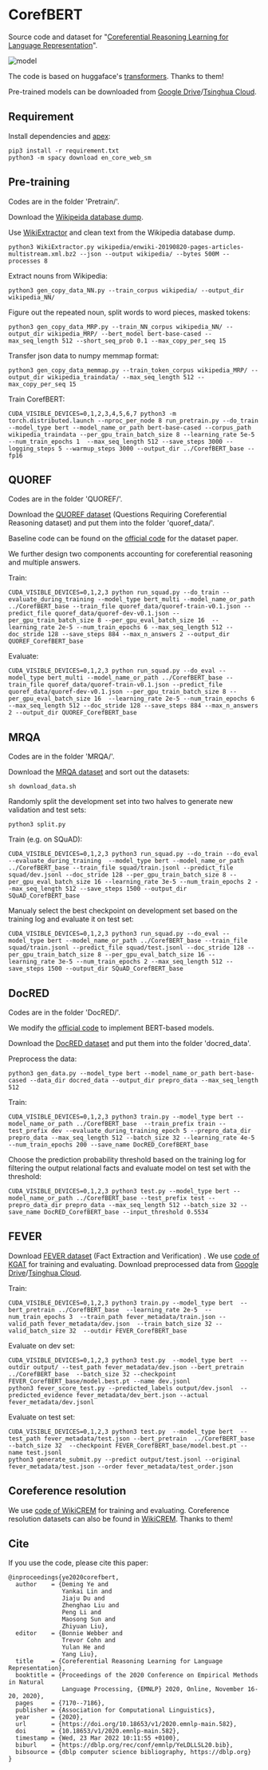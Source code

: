 # CorefBERT

Source code and dataset for "[Coreferential Reasoning Learning for Language Representation](https://arxiv.org/abs/2004.06870)".

![model](https://github.com/thunlp/CorefBERT/blob/master/model.jpg)


The code is based on huggaface's [transformers](https://github.com/huggingface/transformers). Thanks to them!

Pre-trained models can be downloaded from [Google Drive](https://drive.google.com/drive/folders/1JGDxWqvhWCQ58PqD7dAzye3NW5U2pZOp?usp=sharing)/[Tsinghua Cloud](https://cloud.tsinghua.edu.cn/d/a2eed603edd949b0a663).

## Requirement
Install dependencies and [apex](https://github.com/NVIDIA/apex):
```
pip3 install -r requirement.txt
python3 -m spacy download en_core_web_sm
```


## Pre-training

Codes are in the folder 'Pretrain/'.

Download the [Wikipeida database dump](https://dumps.wikimedia.org/enwiki).

Use [WikiExtractor](https://github.com/attardi/wikiextractor) and clean text from the Wikipedia database dump.
```
python3 WikiExtractor.py wikipedia/enwiki-20190820-pages-articles-multistream.xml.bz2 --json --output wikipedia/ --bytes 500M --processes 8
```

Extract nouns from Wikipedia:
```
python3 gen_copy_data_NN.py --train_corpus wikipedia/ --output_dir wikipedia_NN/
```

Figure out the repeated noun, split words to word pieces, masked tokens:
```
python3 gen_copy_data_MRP.py --train_NN_corpus wikipedia_NN/ --output_dir wikipedia_MRP/ --bert_model bert-base-cased --max_seq_length 512 --short_seq_prob 0.1 --max_copy_per_seq 15 
```

Transfer json data to numpy memmap format:
```
python3 gen_copy_data_memmap.py --train_token_corpus wikipedia_MRP/ --output_dir wikipedia_traindata/ --max_seq_length 512 --max_copy_per_seq 15 
```


Train CorefBERT:
```
CUDA_VISIBLE_DEVICES=0,1,2,3,4,5,6,7 python3 -m torch.distributed.launch --nproc_per_node 8 run_pretrain.py --do_train --model_type bert --model_name_or_path bert-base-cased --corpus_path wikipedia_traindata --per_gpu_train_batch_size 8 --learning_rate 5e-5 --num_train_epochs 1  --max_seq_length 512 --save_steps 3000 --logging_steps 5 --warmup_steps 3000 --output_dir ../CorefBERT_base --fp16
```

## QUOREF

Codes are in the folder 'QUOREF/'.


Download the [QUOREF dataset](https://leaderboard.allenai.org/quoref/submissions/get-started) (Questions Requiring Coreferential Reasoning dataset) and put them into the folder 'quoref_data/'.

Baseline code can be found on the [official code](https://github.com/allenai/quoref-leaderboard-example)  for the dataset paper.


We further design two components accounting for coreferential reasoning and multiple answers.

Train:
```
CUDA_VISIBLE_DEVICES=0,1,2,3 python run_squad.py --do_train --evaluate_during_training --model_type bert_multi --model_name_or_path ../CorefBERT_base --train_file quoref_data/quoref-train-v0.1.json --predict_file quoref_data/quoref-dev-v0.1.json --per_gpu_train_batch_size 8 --per_gpu_eval_batch_size 16  --learning_rate 2e-5 --num_train_epochs 6 --max_seq_length 512 --doc_stride 128 --save_steps 884 --max_n_answers 2 --output_dir QUOREF_CorefBERT_base
```

Evaluate:
```
CUDA_VISIBLE_DEVICES=0,1,2,3 python run_squad.py --do_eval --model_type bert_multi --model_name_or_path ../CorefBERT_base --train_file quoref_data/quoref-train-v0.1.json --predict_file quoref_data/quoref-dev-v0.1.json --per_gpu_train_batch_size 8 --per_gpu_eval_batch_size 16  --learning_rate 2e-5 --num_train_epochs 6 --max_seq_length 512 --doc_stride 128 --save_steps 884 --max_n_answers 2 --output_dir QUOREF_CorefBERT_base
```

## MRQA

Codes are in the folder 'MRQA/'.


Download the [MRQA dataset](https://github.com/mrqa/MRQA-Shared-Task-2019) and sort out the datasets:
```
sh download_data.sh
```

Randomly split the development set into two halves to generate new validation and test sets:
```
python3 split.py
```

Train (e.g. on SQuAD):
```
CUDA_VISIBLE_DEVICES=0,1,2,3 python3 run_squad.py --do_train --do_eval --evaluate_during_training  --model_type bert --model_name_or_path ../CorefBERT_base --train_file squad/train.jsonl --predict_file squad/dev.jsonl --doc_stride 128 --per_gpu_train_batch_size 8 --per_gpu_eval_batch_size 16 --learning_rate 3e-5 --num_train_epochs 2 --max_seq_length 512 --save_steps 1500 --output_dir SQuAD_CorefBERT_base
```

Manualy select the best checkpoint on development set based on the training log and evaluate it on test set:
```
CUDA_VISIBLE_DEVICES=0,1,2,3 python3 run_squad.py --do_eval --model_type bert --model_name_or_path ../CorefBERT_base --train_file squad/train.jsonl --predict_file squad/test.jsonl --doc_stride 128 --per_gpu_train_batch_size 8 --per_gpu_eval_batch_size 16 --learning_rate 3e-5 --num_train_epochs 2 --max_seq_length 512 --save_steps 1500 --output_dir SQuAD_CorefBERT_base
```

## DocRED

Codes are in the folder 'DocRED/'.

We modify the [official code](https://github.com/thunlp/DocRED) to implement BERT-based models.

Download the [DocRED dataset](https://github.com/thunlp/DocRED/tree/master/data) and put them into the folder 'docred_data'.

Preprocess the data:
```
python3 gen_data.py --model_type bert --model_name_or_path bert-base-cased --data_dir docred_data --output_dir prepro_data --max_seq_length 512
```

Train:
```
CUDA_VISIBLE_DEVICES=0,1,2,3 python3 train.py --model_type bert --model_name_or_path ../CorefBERT_base  --train_prefix train --test_prefix dev --evaluate_during_training_epoch 5 --prepro_data_dir prepro_data --max_seq_length 512 --batch_size 32 --learning_rate 4e-5 --num_train_epochs 200 --save_name DocRED_CorefBERT_base
```

Choose the prediction probability threshold based on the training log for filtering the output relational facts and evaluate model on test set with the threshold:
```
CUDA_VISIBLE_DEVICES=0,1,2,3 python3 test.py --model_type bert --model_name_or_path ../CorefBERT_base --test_prefix test --prepro_data_dir prepro_data --max_seq_length 512 --batch_size 32 --save_name DocRED_CorefBERT_base --input_threshold 0.5534
```

## FEVER

Download [FEVER dataset](https://competitions.codalab.org/competitions/18814#learn_the_details-overview) (Fact Extraction and Verification) . We use [code of KGAT](https://github.com/thunlp/KernelGAT) for training and evaluating. Download preprocessed data from [Google Drive](https://drive.google.com/drive/folders/12-0VIoev0PzU4K-IUeWUaVNAlf0ESWZ3?usp=sharing)/[Tsinghua Cloud](https://cloud.tsinghua.edu.cn/d/9ad5c476906041ae9bf7).

Train:
```
CUDA_VISIBLE_DEVICES=0,1,2,3 python3 train.py --model_type bert  --bert_pretrain ../CorefBERT_base  --learning_rate 2e-5  --num_train_epochs 3  --train_path fever_metadata/train.json --valid_path fever_metadata/dev.json  --train_batch_size 32 --valid_batch_size 32  --outdir FEVER_CorefBERT_base
```


Evaluate on dev set:
```
CUDA_VISIBLE_DEVICES=0,1,2,3 python3 test.py  --model_type bert  --outdir output/ --test_path fever_metadata/dev.json --bert_pretrain  ../CorefBERT_base  --batch_size 32 --checkpoint FEVER_CorefBERT_base/model.best.pt --name dev.jsonl
python3 fever_score_test.py --predicted_labels output/dev.jsonl  --predicted_evidence fever_metadata/dev_bert.json --actual fever_metadata/dev.jsonl
```
Evaluate on test set:
```
CUDA_VISIBLE_DEVICES=0,1,2,3 python3 test.py  --model_type bert  --test_path fever_metadata/test.json --bert_pretrain  ../CorefBERT_base --batch_size 32  --checkpoint FEVER_CorefBERT_base/model.best.pt --name test.jsonl 
python3 generate_submit.py --predict output/test.jsonl --original fever_metadata/test.json --order fever_metadata/test_order.json
```


## Coreference resolution

We use [code of WikiCREM](https://github.com/vid-koci/bert-commonsense) for training and evaluating. Coreference resolution datasets can also be found in [WikiCREM](https://github.com/lsvid-koci/bert-commonsense). Thanks to them!



## Cite

If you use the code, please cite this paper:

```
@inproceedings{ye2020corefbert,
  author    = {Deming Ye and
               Yankai Lin and
               Jiaju Du and
               Zhenghao Liu and
               Peng Li and
               Maosong Sun and
               Zhiyuan Liu},
  editor    = {Bonnie Webber and
               Trevor Cohn and
               Yulan He and
               Yang Liu},
  title     = {Coreferential Reasoning Learning for Language Representation},
  booktitle = {Proceedings of the 2020 Conference on Empirical Methods in Natural
               Language Processing, {EMNLP} 2020, Online, November 16-20, 2020},
  pages     = {7170--7186},
  publisher = {Association for Computational Linguistics},
  year      = {2020},
  url       = {https://doi.org/10.18653/v1/2020.emnlp-main.582},
  doi       = {10.18653/v1/2020.emnlp-main.582},
  timestamp = {Wed, 23 Mar 2022 10:11:55 +0100},
  biburl    = {https://dblp.org/rec/conf/emnlp/YeLDLLSL20.bib},
  bibsource = {dblp computer science bibliography, https://dblp.org}
}
```
